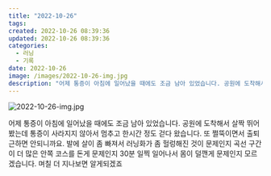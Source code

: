 ```yaml
---
title: "2022-10-26"
tags:
created: 2022-10-26 08:39:36
updated: 2022-10-26 08:39:36
categories:
  - 러닝
  - 기록
date: 2022-10-26
image: /images/2022-10-26-img.jpg
description: "어제 통증이 아침에 일어났을 때에도 조금 남아 있었습니다. 공원에 도착해서 살짝 뛰어봤는데 통증이 사라지지 않아서 멈추고 한시간 정도 걷다 왔습니다. 또 쩔뚝이면서 출퇴근하면 안되니까요. 발에 살이 좀 빠져서 러닝화가 좀 헐렁해진 것이 문제인지 곡선 구간이 더 많은 안쪽 코스를 돈게 문"
---
```


![2022-10-26-img.jpg](/images/2022-10-26-img.jpg)
 
 

어제 통증이 아침에 일어났을 때에도 조금 남아 있었습니다. 공원에 도착해서 살짝 뛰어봤는데 통증이 사라지지 않아서 멈추고 한시간 정도 걷다 왔습니다. 또 쩔뚝이면서 출퇴근하면 안되니까요.
발에 살이 좀 빠져서 러닝화가 좀 헐렁해진 것이 문제인지 곡선 구간이 더 많은 안쪽 코스를 돈게 문제인지 30분 일찍 일어나서 몸이 덜깬게 문제인지 모르겠습니다. 며칠 더 지나보면 알게되겠죠

